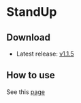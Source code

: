 # StandUp

## Download
* Latest release: [v1.1.5](./apks/kr.ac.kaist.iclab.standup-v1.1.5-debug.apk)

## How to use
See this [page](https://docs.google.com/presentation/d/1WIrMrLpLYE8SFCe-cz-f87Y4TjB_TCkaI8Ae2W8DgB0/edit?usp=sharing)